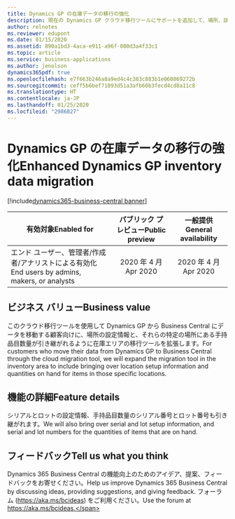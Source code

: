 ```yaml
---
title: Dynamics GP の在庫データの移行の強化
description: 現在の Dynamics GP クラウド移行ツールにサポートを追加して、場所、該当する場所の手持数量、および手持数量のシリアルとロットの情報が引き継がれるようにします。
author: relnotes
ms.reviewer: edupont
ms.date: 01/15/2020
ms.assetid: 890a1bd3-4aca-e911-a96f-000d3a4f33c1
ms.topic: article
ms.service: business-applications
ms.author: jenolson
dynamics365pdf: true
ms.openlocfilehash: e7f663b246a8a9ed4c4c383c883b1e060869272b
ms.sourcegitcommit: ceff5b6bef71093d51a3afb60b3fecd4cd8a11c8
ms.translationtype: HT
ms.contentlocale: ja-JP
ms.lasthandoff: 01/25/2020
ms.locfileid: "2986827"
---
```

# <a name="enhanced-dynamics-gp-inventory-data-migration"></a><span data-ttu-id="f6895-103">Dynamics GP の在庫データの移行の強化</span><span class="sxs-lookup"><span data-stu-id="f6895-103">Enhanced Dynamics GP inventory data migration</span></span>
[!include[dynamics365-business-central banner](../includes/dynamics365-business-central.md)]

| <span data-ttu-id="f6895-104">有効対象</span><span class="sxs-lookup"><span data-stu-id="f6895-104">Enabled for</span></span>    |  <span data-ttu-id="f6895-105">パブリック プレビュー</span><span class="sxs-lookup"><span data-stu-id="f6895-105">Public preview</span></span> | <span data-ttu-id="f6895-106">一般提供</span><span class="sxs-lookup"><span data-stu-id="f6895-106">General availability</span></span> | 
| ---------- | :----------: |:----------: |
|<span data-ttu-id="f6895-107">エンド ユーザー、管理者/作成者/アナリストによる有効化</span><span class="sxs-lookup"><span data-stu-id="f6895-107">End users by admins, makers, or analysts</span></span>|<span data-ttu-id="f6895-108">2020 年 4 月</span><span class="sxs-lookup"><span data-stu-id="f6895-108">Apr 2020</span></span>| <span data-ttu-id="f6895-109">2020 年 4 月</span><span class="sxs-lookup"><span data-stu-id="f6895-109">Apr 2020</span></span>|


## <a name="business-value"></a><span data-ttu-id="f6895-110">ビジネス バリュー</span><span class="sxs-lookup"><span data-stu-id="f6895-110">Business value</span></span>
<!-- bv start -->
<span data-ttu-id="f6895-111">このクラウド移行ツールを使用して Dynamics GP から Business Central にデータを移動する顧客向けに、場所の設定情報と、それらの特定の場所にある手持品目数量が引き継がれるように在庫エリアの移行ツールを拡張します。</span><span class="sxs-lookup"><span data-stu-id="f6895-111">For customers who move their data from Dynamics GP to Business Central through the cloud migration tool, we will expand the migration tool in the inventory area to include bringing over location setup information and quantities on hand for items in those specific locations.</span></span> 
<!-- bv end -->



## <a name="feature-details"></a><span data-ttu-id="f6895-112">機能の詳細</span><span class="sxs-lookup"><span data-stu-id="f6895-112">Feature details</span></span>
<!--feature detail start -->
 <span data-ttu-id="f6895-113">シリアルとロットの設定情報、手持品目数量のシリアル番号とロット番号も引き継がれます。</span><span class="sxs-lookup"><span data-stu-id="f6895-113">We will also bring over serial and lot setup information, and serial and lot numbers for the quantities of items that are on hand.</span></span>  
<!--feature detail end -->






## <a name="tell-us-what-you-think"></a><span data-ttu-id="f6895-114">フィードバック</span><span class="sxs-lookup"><span data-stu-id="f6895-114">Tell us what you think</span></span>
<span data-ttu-id="f6895-115">Dynamics 365 Business Central の機能向上のためのアイデア、提案、フィードバックをお寄せください。</span><span class="sxs-lookup"><span data-stu-id="f6895-115">Help us improve Dynamics 365 Business Central by discussing ideas, providing suggestions, and giving feedback.</span></span> <span data-ttu-id="f6895-116">フォーラム (https://aka.ms/bcideas) をご利用ください。</span><span class="sxs-lookup"><span data-stu-id="f6895-116">Use the forum at https://aka.ms/bcideas.</span></span>



